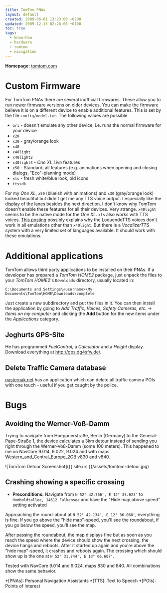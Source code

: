 ```yaml
---
title: TomTom PNAs
layout: default
created: 2009-06-01 13:23:00 +0200
updated: 2009-12-13 02:26:06 +0100
toc: true
tags:
  - know-how
  - hardware
  - tomtom
  - navigation
---
```

**Homepage:** [tomtom.com](http://www.tomtom.com/)

Custom Firmware
===============

For TomTom PNAs there are several inofficial firmwares. These allow you to run newer firmware versions on older devices.
You can make the firmware believe it is on a different device to enable additional features. This is set by the file `config/model.txt`. The following values are possible:

  * `ori` - doesn't emulate any other device, i.e. runs the normal firmware for your device
  * `x20`
  * `x30` - gray/orange look
  * `x40`
  * `x40light`
  * `x40light2`
  * `x40light3` - *One XL Live* features
  * `x50` - Standard, all features (e.g. animations when opening and closing dialogs, "Eco"-planning mode)
  * `xls` - fresh white/blue look, old icons
  * `ttssdk`

For my *One XL*, `x50` (blueish with animations) and `x30` (gray/orange look) looked beautiful but didn't get me any TTS voice output.
I especially like the display of the lanes besides the next direction. I don't know why TomTom doesn't enable these features for all their devices. Very strange.
`x40light` seems to be the native mode for the *One XL*. `xls` also works with TTS voices. [This posting](http://www.ipmart-forum.com/showpost.php?p=2542293&postcount=17) possibly explains
why the LoquendoTTS voices don't work in all emulations other than `x40light`. But there is a *VocalizerTTS* system with a very limited set of languages available. It should work with these emulations.


Additional applications
=======================

TomTom allows third party applications to be installed on their PNAs. If a developer has prepared a *TomTom HOME2* package, just unpack the files to your *TomTom HOME2*'s `Downloads` directory, usually located in:

    C:\Documents and Settings\<username>\My Documents\TomTom\HOME\Downloads\complete

Just create a new subdirectory and put the files in it. You can then install the application by going to *Add Traffic, Voices, Safety Cameras, etc.* → *Items on my computer* and
clicking the **Add** button for the new items under the *Applications* category.

Joghurts GPS-Site
-----------------

He has programmed *FuelControl*, a *Calculator* and a *Height* display. Download everything at <http://gps.dg4sfw.de/>.


Delete Traffic Camera database
------------------------------

[pasternak.net](http://www.pasternak.net/joomla/content/view/53/73/) has an application which can delete all traffic camera POIs with one touch - useful if you get caught by the police.


Bugs
====

Avoiding the Werner-Voß-Damm
----------------------------

Trying to navigate from Hoeppnerstraße, Berlin (Germany) to the General-Pape-Straße 1, the device calculates a 3km detour instead of sending you right through the Werner-Voß-Damm (some 100 meters).
This happened to me on NavCore 9.014, 9.022, 9.024 and with maps Western\_and\_Central\_Europe\_2GB v830 and v840.

![TomTom Detour Screenshot]({{ site.url }}/assets/tomtom-detour.jpg)


Crashing showing a specific crossing
------------------------------------

  * **Preconditions:** Navigate from `N 52° 42.766', E 12° 35.623'` to `Humboldtallee, 14612 Falkensee` and have the "Hide map above speed" setting activated

Approaching the round-about at `N 52° 42.134', E 12° 36.068'`, everything is fine. If you go above the "hide map"-speed, you'll see the roundabout, if you go below the speed, you'll see the map.

After passing the roundabout, the map displays fine but as soon as you reach the speed where the device should show the next crossing, the device hangs and reboots.
After it started up again and you're above the "hide map"-speed, it crashes and reboots again. The crossing which should show up is the one at `N 52° 31.744', E 13° 06.607'`.

Tested with NavCore 9.014 and 9.024, maps 830 and 840. All combinations show the same behavior.

*[PNAs]: Personal Navigation Assistants
*[TTS]: Text to Speech
*[POIs]: Points of Interest
